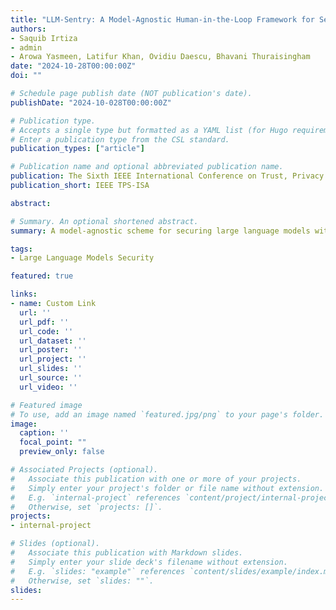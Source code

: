 ```yaml
---
title: "LLM-Sentry: A Model-Agnostic Human-in-the-Loop Framework for Securing Large Language Models"
authors:
- Saquib Irtiza
- admin
- Arowa Yasmeen, Latifur Khan, Ovidiu Daescu, Bhavani Thuraisingham
date: "2024-10-28T00:00:00Z"
doi: ""

# Schedule page publish date (NOT publication's date).
publishDate: "2024-10-028T00:00:00Z"

# Publication type.
# Accepts a single type but formatted as a YAML list (for Hugo requirements).
# Enter a publication type from the CSL standard.
publication_types: ["article"]

# Publication name and optional abbreviated publication name.
publication: The Sixth IEEE International Conference on Trust, Privacy and Security in Intelligent Systems, and Applications
publication_short: IEEE TPS-ISA

abstract: 

# Summary. An optional shortened abstract.
summary: A model-agnostic scheme for securing large language models with human-in-the-loop.

tags:
- Large Language Models Security

featured: true

links:
- name: Custom Link
  url: ''
  url_pdf: ''
  url_code: ''
  url_dataset: ''
  url_poster: ''
  url_project: ''
  url_slides: ''
  url_source: ''
  url_video: ''

# Featured image
# To use, add an image named `featured.jpg/png` to your page's folder. 
image:
  caption: ''
  focal_point: ""
  preview_only: false

# Associated Projects (optional).
#   Associate this publication with one or more of your projects.
#   Simply enter your project's folder or file name without extension.
#   E.g. `internal-project` references `content/project/internal-project/index.md`.
#   Otherwise, set `projects: []`.
projects:
- internal-project

# Slides (optional).
#   Associate this publication with Markdown slides.
#   Simply enter your slide deck's filename without extension.
#   E.g. `slides: "example"` references `content/slides/example/index.md`.
#   Otherwise, set `slides: ""`.
slides:
---
```


<!--
This work is driven by the results in my [previous paper](/publication/conference-paper/) on LLMs.

{{% callout note %}}
Create your slides in Markdown - click the *Slides* button to check out the example.
{{% /callout %}}

Add the publication's **full text** or **supplementary notes** here. You can use rich formatting such as including [code, math, and images](https://docs.hugoblox.com/content/writing-markdown-latex/).
-->